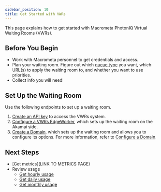 ```yaml
---
sidebar_position: 10
title: Get Started with VWRs
---
```


This page explains how to get started with Macrometa PhotonIQ Virtual Waiting Rooms (VWRs).

## Before You Begin

- Work with Macrometa personnel to get credentials and access.
- Plan your waiting room. Figure out which [queue type](queue-types.md) you want, which URL(s) to apply the waiting room to, and whether you want to use priorities.
- Collect info you will need

## Set Up the Waiting Room

Use the following endpoints to set up a waiting room.

1. [Create an API key](https://www.macrometa.com/docs/apiVwrsService#/operations/createApiKey) to access the VWRs system.
2. [Configure a VWRs EdgeWorker](configure-vwrs-edgeworker.md), which sets up the waiting room on the Akamai side.
3. [Create a Domain](https://www.macrometa.com/docs/apiVwrsService#/operations/createDomain), which sets up the waiting room and allows you to configure its options. For more information, refer to [Configure a Domain](configure-domain.md).

## Next Steps

- [Get metrics](LINK TO METRICS PAGE)
- Review usage
  - [Get hourly usage](https://www.macrometa.com/docs/apiVwrsService#/operations/getHourlyUsage)
  - [Get daily usage](https://www.macrometa.com/docs/apiVwrsService#/operations/getDailyUsage)
  - [Get monthly usage](https://www.macrometa.com/docs/apiVwrsService#/operations/getMonthlyUsage)
